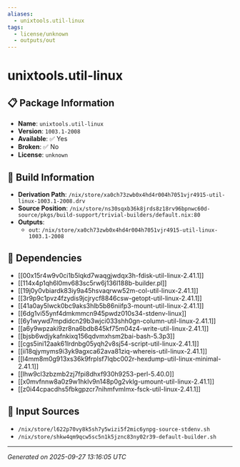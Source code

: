 ```yaml
---
aliases:
  - unixtools.util-linux
tags:
  - license/unknown
  - outputs/out
---
```


# unixtools.util-linux

## 📋 Package Information

- **Name**: `unixtools.util-linux`
- **Version**: `1003.1-2008`
- **Available**: ✅ Yes
- **Broken**: ✅ No
- **License**: `unknown`

## 🔧 Build Information

- **Derivation Path**: `/nix/store/xa0ch73zwb0x4hd4r004h7051vjr4915-util-linux-1003.1-2008.drv`
- **Source Position**: `/nix/store/ns30sqxb36k8jrds8z18rv96bpnwc60d-source/pkgs/build-support/trivial-builders/default.nix:80`
- **Outputs**:
  - `out`:  `/nix/store/xa0ch73zwb0x4hd4r004h7051vjr4915-util-linux-1003.1-2008`

## 🔗 Dependencies

- [[00x15r4w9v0ci1b5lqkd7waqgjwdqx3h-fdisk-util-linux-2.41.1]]
- [[114x4p1qh6l0mv683sc5rw6j136l188b-builder.pl]]
- [[19j0y0vbiardk83iy9a45hsvaqrww52m-col-util-linux-2.41.1]]
- [[3r9p9c1pvz4fzydis9jcjrycf8846csw-getopt-util-linux-2.41.1]]
- [[41a0ay5lwck0bc9aks3hlb5b86niifp3-mount-util-linux-2.41.1]]
- [[6dg1vi55ynf4dmkmmcn945pwdz010s34-stdenv-linux]]
- [[6y1wywd7mpdidcn29b3wjci033shh0gn-column-util-linux-2.41.1]]
- [[a6y9wpzaki9zr8na6bdb845kf75m04z4-write-util-linux-2.41.1]]
- [[bjsb6wdjykafnkixq156qdvmxhsm2bai-bash-5.3p3]]
- [[cgs5ini12aak61lrdnbg05yqh2v8sj54-script-util-linux-2.41.1]]
- [[ii18qjymyms9i3yk9agxca62ava81ziq-whereis-util-linux-2.41.1]]
- [[l4mm8m0g913xs36k9frplsf7lqbc002r-hexdump-util-linux-minimal-2.41.1]]
- [[lhw9cl3zbzmb2zj7fpi8dhxf930h9253-perl-5.40.0]]
- [[x0mvfnnw8a0z9w1hklv9n148p0g2vklg-umount-util-linux-2.41.1]]
- [[z0i44cpacdhs5fbkgpzcr7nihmfvmlmx-fsck-util-linux-2.41.1]]

## 📁 Input Sources

- `/nix/store/l622p70vy8k5sh7y5wizi5f2mic6ynpg-source-stdenv.sh`
- `/nix/store/shkw4qm9qcw5sc5n1k5jznc83ny02r39-default-builder.sh`

---
*Generated on 2025-09-27 13:16:05 UTC*
